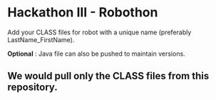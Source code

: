 # Hackathon III - Robothon

Add your CLASS files for robot with a unique name (preferably LastName_FirstName).

<b>Optional</b> : Java file can also be pushed to maintain versions.


<h2>We would pull only the CLASS files from this repository.</h2>
